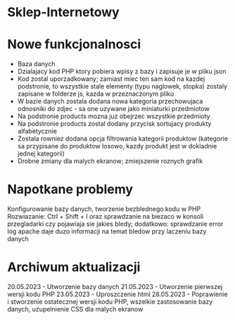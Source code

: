 # Sklep-Internetowy

# Nowe funkcjonalnosci
- Baza danych
- Dzialajacy kod PHP ktory pobiera wpisy z bazy i zapisuje je w pliku json
- Kod zostal uporzadkowany; zamiast miec ten sam kod na kazdej podstronie, to wszystkie stale elementy (typu naglowek, stopka) zostaly zapisane w folderze js, kazda w przeznaczonym pliku
- W bazie danych zostala dodana nowa kategoria przechowujaca odnosniki do zdjec - sa one uzywane jako miniaturki przedmiotow
- Na podstronie products mozna juz obejrzec wszystkie przedmioty
- Na podstronie products zostal dodany przycisk sortujacy produkty alfabetycznie
- Zostala rowniez dodana opcja filtrowania kategorii produktow (kategorie sa przypisane do produktow losowo, kazdy produkt jest w dokladnie jednej kategorii)
- Drobne zmiany dla malych ekranow; zmiejszenie roznych grafik

# Napotkane problemy
Konfigurowanie bazy danych, tworzenie bezblednego kodu w PHP
Rozwiazanie: Ctrl + Shift + I oraz sprawdzanie na biezaco w konsoli przegladarki czy pojawiaja sie jakies bledy;
dodatkowo: sprawdzanie error log apache daje duzo informacji na temat bledow przy laczeniu bazy danych

# Archiwum aktualizacji
20.05.2023 - Utworzenie bazy danych
21.05.2023 - Utworzenie pierwszej wersji kodu PHP
23.05.2023 - Uproszczenie html
28.05.2023 - Poprawienie i stworzenie ostatecznej wersji kodu PHP, wszelkie zastosowanie bazy danych, uzupelnienie CSS dla malych ekranow
